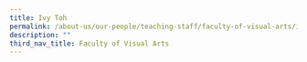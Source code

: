 ```yaml
---
title: Ivy Toh
permalink: /about-us/our-people/teaching-staff/faculty-of-visual-arts/ivy-toh/
description: ""
third_nav_title: Faculty of Visual Arts
---
```

